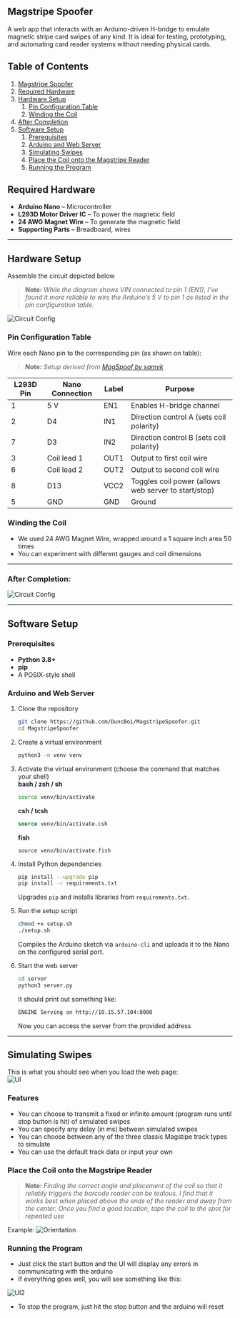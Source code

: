 ## Magstripe Spoofer

A web app that interacts with an Arduino-driven H-bridge to emulate magnetic stripe card swipes of any kind. It is ideal for testing, prototyping, and automating card reader systems without needing physical cards.

## Table of Contents

1. [Magstripe Spoofer](#magstripe-spoofer)  
2. [Required Hardware](#required-hardware)  
3. [Hardware Setup](#hardware-setup)  
   1. [Pin Configuration Table](#pin-configuration-table)  
   2. [Winding the Coil](#winding-the-coil)  
4. [After Completion](#after-completion)  
5. [Software Setup](#software-setup)  
   1. [Prerequisites](#prerequisites)  
   2. [Arduino and Web Server](#arduino-and-web-server)  
   3. [Simulating Swipes](#simulating-swipes)  
   4. [Place the Coil onto the Magstripe Reader](#place-the-coil-onto-the-magstripe-reader)  
   5. [Running the Program](#running-the-program)  

## Required Hardware

- **Arduino Nano** – Microcontroller
- **L293D Motor Driver IC** – To power the magnetic field
- **24 AWG Magnet Wire** – To generate the magnetic field
- **Supporting Parts** – Breadboard, wires

---

## Hardware Setup
Assemble the circuit depicted below
> **Note:** *While the diagram shows VIN connected to pin 1 (EN1), I’ve found it more reliable to wire the Arduino’s 5 V to pin 1 as listed in the pin configuration table.*

![Circuit Config](static/circuit_image.png)  

### Pin Configuration Table

Wire each Nano pin to the corresponding pin (as shown on table):
> **Note:** *Setup derived from [MagSpoof by samyk](https://github.com/samyk/magspoof/)*

| L293D Pin | Nano Connection | Label | Purpose                                                |
| --------- | --------------- | ----- | ------------------------------------------------------ |
| 1         | 5 V             | EN1   | Enables H-bridge channel |
| 2         | D4              | IN1   | Direction control A (sets coil polarity) |
| 7         | D3              | IN2   | Direction control B (sets coil polarity) |
| 3         | Coil lead 1     | OUT1  | Output to first coil wire                              |
| 6         | Coil lead 2     | OUT2  | Output to second coil wire                             |
| 8         | D13             | VCC2  | Toggles coil power (allows web server to start/stop)   |
| 5         | GND             | GND   | Ground  |


### Winding the Coil
- We used 24 AWG Magnet Wire, wrapped around a 1 square inch area 50 times
- You can experiment with different gauges and coil dimensions

---

### After Completion:

![Circuit Config](static/mine.jpg)  

---

## Software Setup

### Prerequisites
- **Python 3.8+**
- **pip**
- A POSIX-style shell

### Arduino and Web Server
1. Clone the repository
   ```bash
   git clone https://github.com/DuncBoi/MagstripeSpoofer.git
   cd MagstripeSpoofer
   ```

2. Create a virtual environment  
   ```bash
   python3 -m venv venv
   ```

3. Activate the virtual environment (choose the command that matches your shell)  
   **bash / zsh / sh**  
   ```bash
   source venv/bin/activate
   ```  
   **csh / tcsh**  
   ```csh
   source venv/bin/activate.csh
   ```  
   **fish**  
   ```fish
   source venv/bin/activate.fish
   ```
   
4. Install Python dependencies
   ```bash
   pip install --upgrade pip
   pip install -r requirements.txt
   ```
   Upgrades `pip` and installs libraries from `requirements.txt`.

5. Run the setup script
   ```bash
   chmod +x setup.sh
   ./setup.sh
   ```
   Compiles the Arduino sketch via `arduino-cli` and uploads it to the Nano on the configured serial port.
  
6. Start the web server
   ```bash
   cd server
   python3 server.py
   ```
   It should print out something like:
   ```bash
   ENGINE Serving on http://10.15.57.104:8080
    ```
   Now you can access the server from the provided address

---

## Simulating Swipes
This is what you should see when you load the web page:  
![UI](static/ui.png)  

### Features
- You can choose to transmit a fixed or infinite amount (program runs until stop button is hit) of simulated swipes
- You can specify any delay (in ms) between simulated swipes
- You can choose between any of the three classic Magstipe track types to simulate
- You can use the default track data or input your own

### Place the Coil onto the Magstripe Reader
> **Note:** *Finding the correct angle and placement of the coil so that it reliably triggers the barcode reader can be tedious. I find that it works best when placed above the ends of the reader and away from the center. Once you find a good location, tape the coil to the spot for repeated use*

Example:
![Orientation](static/orientation.jpg)  

### Running the Program
- Just click the start button and the UI will display any errors in communicating with the arduino
- If everything goes well, you will see something like this:

![UI2](static/ui2.png)  

- To stop the program, just hit the stop button and the arduino will reset
